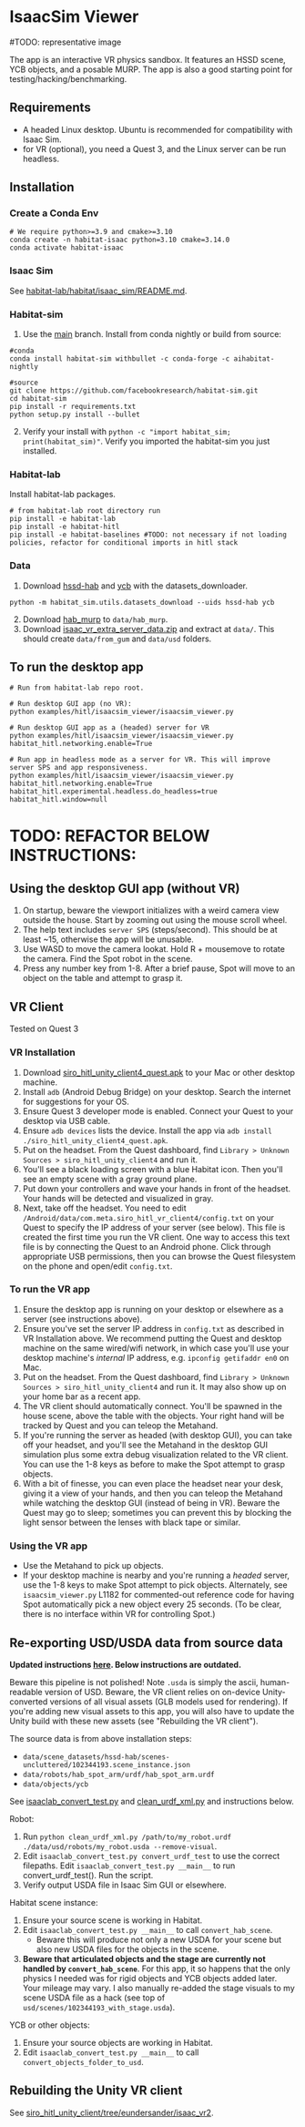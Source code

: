 # IsaacSim Viewer

#TODO: representative image

The app is an interactive VR physics sandbox. It features an HSSD scene, YCB objects, and a posable MURP. The app is also a good starting point for testing/hacking/benchmarking.

## Requirements

* A headed Linux desktop. Ubuntu is recommended for compatibility with Isaac Sim.
* for VR (optional), you need a Quest 3, and the Linux server can be run headless.

## Installation

### Create a Conda Env
```
# We require python>=3.9 and cmake>=3.10
conda create -n habitat-isaac python=3.10 cmake=3.14.0
conda activate habitat-isaac
```

### Isaac Sim

See [habitat-lab/habitat/isaac_sim/README.md](../../../habitat-lab/habitat/isaac_sim/README.md).

### Habitat-sim

1. Use the [main](https://github.com/facebookresearch/habitat-sim) branch. Install from conda nightly or build from source:
```
#conda
conda install habitat-sim withbullet -c conda-forge -c aihabitat-nightly

#source
git clone https://github.com/facebookresearch/habitat-sim.git
cd habitat-sim
pip install -r requirements.txt
python setup.py install --bullet
```
2. Verify your install with `python -c "import habitat_sim; print(habitat_sim)"`. Verify you imported the habitat-sim you just installed.

### Habitat-lab

Install habitat-lab packages.

```
# from habitat-lab root directory run
pip install -e habitat-lab
pip install -e habitat-hitl
pip install -e habitat-baselines #TODO: not necessary if not loading policies, refactor for conditional imports in hitl stack
```

### Data

1. Download [hssd-hab](https://huggingface.co/datasets/hssd/hssd-hab) and [ycb](https://huggingface.co/datasets/ai-habitat/ycb) with the datasets_downloader.
```
python -m habitat_sim.utils.datasets_download --uids hssd-hab ycb
```
2. Download [hab_murp](https://huggingface.co/datasets/ai-habitat/hab_murp) to `data/hab_murp`.
3. Download [isaac_vr_extra_server_data.zip](https://drive.google.com/file/d/1AF5zpL6Uo_8nJ6H-Twn8vu34Ec_a06ip/view?usp=drive_link
 ) and extract at `data/`. This should create `data/from_gum` and `data/usd` folders.

## To run the desktop app

```
# Run from habitat-lab repo root.

# Run desktop GUI app (no VR):
python examples/hitl/isaacsim_viewer/isaacsim_viewer.py

# Run desktop GUI app as a (headed) server for VR
python examples/hitl/isaacsim_viewer/isaacsim_viewer.py habitat_hitl.networking.enable=True

# Run app in headless mode as a server for VR. This will improve server SPS and app responsiveness.
python examples/hitl/isaacsim_viewer/isaacsim_viewer.py habitat_hitl.networking.enable=True habitat_hitl.experimental.headless.do_headless=true habitat_hitl.window=null
```

# TODO: REFACTOR BELOW INSTRUCTIONS:

## Using the desktop GUI app (without VR)
1. On startup, beware the viewport initializes with a weird camera view outside the house. Start by zooming out using the mouse scroll wheel.
2. The help text includes `server SPS` (steps/second). This should be at least ~15, otherwise the app will be unusable.
3. Use WASD to move the camera lookat. Hold R + mousemove to rotate the camera. Find the Spot robot in the scene.
4. Press any number key from 1-8. After a brief pause, Spot will move to an object on the table and attempt to grasp it.


## VR Client
Tested on Quest 3

### VR Installation
1. Download [siro_hitl_unity_client4_quest.apk](https://drive.google.com/file/d/1T5ClMPu51fKrozOJsSudgLzInUNsHAFT/view?usp=drive_link) to your Mac or other desktop machine.
3. Install `adb` (Android Debug Bridge) on your desktop. Search the internet for suggestions for your OS.
2. Ensure Quest 3 developer mode is enabled. Connect your Quest to your desktop via USB cable.
4. Ensure `adb devices` lists the device. Install the app via `adb install ./siro_hitl_unity_client4_quest.apk`.
5. Put on the headset. From the Quest dashboard, find `Library > Unknown Sources > siro_hitl_unity_client4` and run it.
6. You'll see a black loading screen with a blue Habitat icon. Then you'll see an empty scene with a gray ground plane.
7. Put down your controllers and wave your hands in front of the headset. Your hands will be detected and visualized in gray.
8. Next, take off the headset. You need to edit  `/Android/data/com.meta.siro_hitl_vr_client4/config.txt` on your Quest to specify the IP address of your server (see below). This file is created the first time you run the VR client. One way to access this text file is by connecting the Quest to an Android phone. Click through appropriate USB permissions, then you can browse the Quest filesystem on the phone and open/edit `config.txt`.

### To run the VR app

1. Ensure the desktop app is running on your desktop or elsewhere as a server (see instructions above).
2. Ensure you've set the server IP address in `config.txt` as described in VR Installation above. We recommend putting the Quest and desktop machine on the same wired/wifi network, in which case you'll use your desktop machine's *internal* IP address, e.g. `ipconfig getifaddr en0` on Mac.
3. Put on the headset. From the Quest dashboard, find `Library > Unknown Sources > siro_hitl_unity_client4` and run it. It may also show up on your home bar as a recent app.
4. The VR client should automatically connect. You'll be spawned in the house scene, above the table with the objects. Your right hand will be tracked by Quest and you can teleop the Metahand.
5. If you're running the server as headed (with desktop GUI), you can take off your headset, and you'll see the Metahand in the desktop GUI simulation plus some extra debug visualization related to the VR client. You can use the 1-8 keys as before to make the Spot attempt to grasp objects.
6. With a bit of finesse, you can even place the headset near your desk, giving it a view of your hands, and then you can teleop the Metahand while watching the desktop GUI (instead of being in VR). Beware the Quest may go to sleep; sometimes you can prevent this by blocking the light sensor between the lenses with black tape or similar.


### Using the VR app
* Use the Metahand to pick up objects.
* If your desktop machine is nearby and you're running a *headed* server, use the 1-8 keys to make Spot attempt to pick objects. Alternately, see `isaacsim_viewer.py` L1182 for commented-out reference code for having Spot automatically pick a new object every 25 seconds. (To be clear, there is no interface within VR for controlling Spot.)


## Re-exporting USD/USDA data from source data

**Updated instructions [here](../../../habitat-lab/habitat/isaac_sim/README.md#converting-habitat-data-to-isaac-usd-format). Below instructions are outdated.**

Beware this pipeline is not polished! Note `.usda` is simply the ascii, human-readable version of USD. Beware, the VR client relies on on-device Unity-converted versions of all visual assets (GLB models used for rendering). If you're adding new visual assets to this app, you will also have to update the Unity build with these new assets (see "Rebuilding the VR client").

The source data is from above installation steps:
* `data/scene_datasets/hssd-hab/scenes-uncluttered/102344193.scene_instance.json`
* `data/robots/hab_spot_arm/urdf/hab_spot_arm.urdf`
* `data/objects/ycb`

See [isaaclab_convert_test.py](../../../isaaclab_convert_test.py) and [clean_urdf_xml.py](../../../clean_urdf_xml.py) and instructions below.

Robot:
1. Run `python clean_urdf_xml.py /path/to/my_robot.urdf ./data/usd/robots/my_robot.usda --remove-visual`.
2. Edit `isaaclab_convert_test.py convert_urdf_test` to use the correct filepaths. Edit `isaaclab_convert_test.py __main__` to run convert_urdf_test(). Run the script.
3. Verify output USDA file in Isaac Sim GUI or elsewhere.

Habitat scene instance:
1. Ensure your source scene is working in Habitat.
2. Edit `isaaclab_convert_test.py __main__` to call `convert_hab_scene`.
    * Beware this will produce not only a new USDA for your scene but also new USDA files for the objects in the scene.
3. **Beware that articulated objects and the stage are currently not handled by `convert_hab_scene`**. For this app, it so happens that the only physics I needed was for rigid objects and YCB objects added later. Your mileage may vary. I also manually re-added the stage visuals to my scene USDA file as a hack (see top of `usd/scenes/102344193_with_stage.usda`).

YCB or other objects:
1. Ensure your source objects are working in Habitat.
2. Edit `isaaclab_convert_test.py __main__` to call `convert_objects_folder_to_usd`.


## Rebuilding the Unity VR client

See [siro_hitl_unity_client/tree/eundersander/isaac_vr2](https://github.com/eundersander/siro_hitl_unity_client/tree/eundersander/isaac_vr2).
